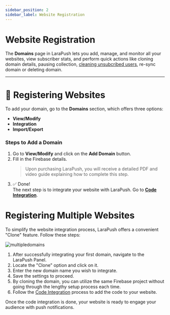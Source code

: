 ```yaml
---
sidebar_position: 2
sidebar_label: Website Registration
---
```

# Website Registration

The **Domains** page in LaraPush lets you add, manage, and monitor all your websites, view subscriber stats, and perform quick actions like cloning domain details, pausing collection, [cleaning unsubcribed users](/docs/features/cleaning-unsubcribed-users), re-sync domain or deleting domain. 

---

# 📝 Registering Websites

To add your domain, go to the **Domains** section, which offers three options:

- **View/Modify**
- **Integration**
- **Import/Export**

### Steps to Add a Domain

1. Go to **View/Modify** and click on the **Add Domain** button.
2. Fill in the Firebase details.  
   > Upon purchasing LaraPush, you will receive a detailed PDF and video guide explaining how to complete this step.
3. ✅ Done!  
   The next step is to integrate your website with LaraPush. Go to [**Code Integration**](./Integration/manual-code-integration.md).

# Registering Multiple Websites

To simplify the website integration process, LaraPush offers a convenient "Clone" feature. Follow these steps:

![multipledomains](/img/multipledomains.png)

1. After successfully integrating your first domain, navigate to the LaraPush Panel.
2. Locate the "Clone" option and click on it.
3. Enter the new domain name you wish to integrate.
4. Save the settings to proceed.
5. By cloning the domain, you can utilize the same Firebase project without going through the lengthy setup process each time.
6. Follow the [Code Integration](./Integration/manual-code-integration.md) process to add the code to your website.

Once the code integration is done, your website is ready to engage your audience with push notifications.
